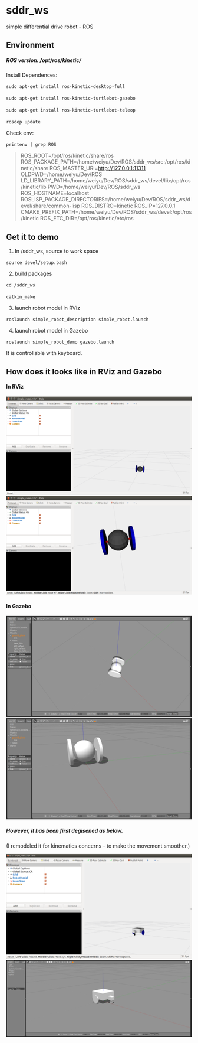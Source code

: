 # sddr_ws
simple differential drive robot - ROS

## Environment

##### ROS version: /opt/ros/kinetic/

Install Dependences:
```
sudo apt-get install ros-kinetic-desktop-full

sudo apt-get install ros-kinetic-turtlebot-gazebo 

sudo apt-get install ros-kinetic-turtlebot-teleop

rosdep update
```

Check env:
```
printenv | grep ROS
```
> ROS_ROOT=/opt/ros/kinetic/share/ros
ROS_PACKAGE_PATH=/home/weiyu/Dev/ROS/sddr_ws/src:/opt/ros/kinetic/share
ROS_MASTER_URI=http://127.0.0.1:11311
OLDPWD=/home/weiyu/Dev/ROS
LD_LIBRARY_PATH=/home/weiyu/Dev/ROS/sddr_ws/devel/lib:/opt/ros/kinetic/lib
PWD=/home/weiyu/Dev/ROS/sddr_ws
ROS_HOSTNAME=localhost
ROSLISP_PACKAGE_DIRECTORIES=/home/weiyu/Dev/ROS/sddr_ws/devel/share/common-lisp
ROS_DISTRO=kinetic
ROS_IP=127.0.0.1
CMAKE_PREFIX_PATH=/home/weiyu/Dev/ROS/sddr_ws/devel:/opt/ros/kinetic
ROS_ETC_DIR=/opt/ros/kinetic/etc/ros


## Get it to demo

1. In /sddr_ws, source to work space
```
source devel/setup.bash
```

2. build packages
```
cd /sddr_ws

catkin_make
```

3. launch robot model in RViz
```
roslaunch simple_robot_description simple_robot.launch 
```

4. launch robot model in Gazebo
```
roslaunch simple_robot_demo gazebo.launch
```

It is controllable with keyboard.

## How does it looks like in RViz and Gazebo

#### In RViz

![1](./img/RViz1.png)
![2](./img/RViz2.png)

#### In Gazebo

![1](./img/gazebo1.png)
![2](./img/gazebo2.png)

##### However, it has been first degisened as below.
(I remodeled it for kinematics concerns - to make the movement smoother.)

![RViz](./img/RViz_0.png)
![gazebo](./img/gazebo_0.png)

